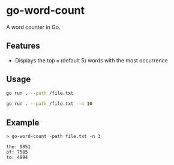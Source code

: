 # go-word-count

A word counter in Go.

## Features

- Displays the top `n` (default 5) words with the most occurrence

## Usage

```sh
go run . --path /file.txt

go run . --path /file.txt --n 10
```


## Example

```
> go-word-count -path file.txt -n 3

the: 9851
of: 7585
to: 4994
```

